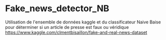 # Fake_news_detector_NB
Utilisation de l'ensemble de données kaggle et du classificateur Naive Baise pour déterminer si un article de presse est faux ou véridique https://www.kaggle.com/clmentbisaillon/fake-and-real-news-dataset
